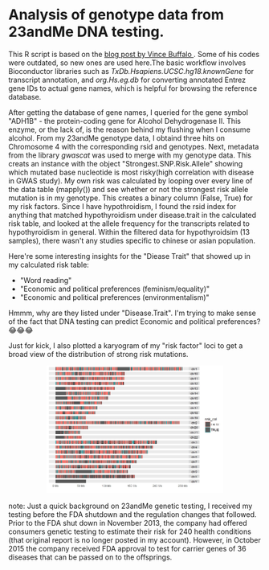 # Analysis of genotype data from 23andMe DNA testing. 
<p> This R script is based on the <a href="http://www.vincebuffalo.com/blog/2012/03/12/using-bioconductor-to-analyze-your-23andme-data.html">blog post by Vince Buffalo </a>. Some of his codes were outdated, so new ones are used here.The basic workflow involves Bioconductor libraries such as <i>TxDb.Hsapiens.UCSC.hg18.knownGene</i> for transcript annotation, and <i>org.Hs.eg.db</i> for converting annotated Entrez gene IDs to actual gene names, which is helpful for browsing the reference database.</p>
<p>After getting the database of gene names, I queried for the gene symbol "ADH1B" - the protein-coding gene for Alcohol Dehydrogenase II. This enzyme, or the lack of, is the reason behind my flushing when I consume alcohol. From my 23andMe genotype data, I obtaind three hits on Chromosome 4 with the corresponding rsid and genotypes. Next, metadata from the library <i> gwascat</i> was used to merge with my genotype data. This creats an instance with the object "Strongest.SNP.Risk.Allele" showing which mutated base nucleotide is most risky(high correlation with disease in GWAS study). My own risk was calculated by looping over every line of the data table (mapply()) and see whether or not the strongest risk allele mutation is in my genotype. This creates a binary column (False, True) for my risk factors. Since I have hypothroidism, I found the rsid index for anything that matched hypothyroidism under disease.trait in the calculated risk table, and looked at the allele frequency for the transcripts related to hypothyroidism in general. Within the filtered data for hypothyroidsim (13 samples), there wasn't any studies specific to chinese or asian population.</p>
<p>Here're some interesting insights for the "Diease Trait" that showed up in my calculated risk table:</p>
<ul><li>"Word reading"</li><li>"Economic and political preferences (feminism/equality)"</li>
<li>"Economic and political preferences (environmentalism)"</li>
</ul>
<p> Hmmm, why are they listed under "Disease.Trait". I'm trying to make sense of the fact that DNA testing can predict Economic and political preferences? 😂😂😂</p>

<p> Just for kick, I also plotted a karyogram of my "risk factor" loci to get a broad view of the distribution of strong risk mutations. </p>




<p align="center"><img src='DNA karyograms.jpeg', width=70%, height=70%></p>
<p>note: Just a quick background on 23andMe genetic testing, I received my testing before the FDA shutdown and the regulation changes that followed. Prior to the FDA shut down in November 2013, the company had offered consumers genetic testing to estimate their risk for 240 health conditions (that original report is no longer posted in my account). However, in October 2015 the company received FDA approval to test for carrier genes of 36 diseases that can be passed on to the offsprings.</p>
